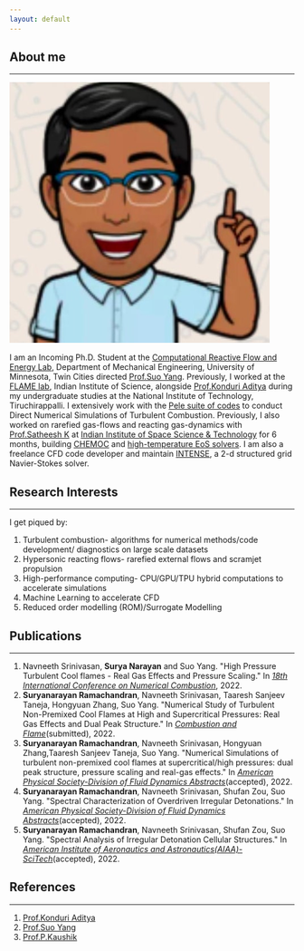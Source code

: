 ```yaml
---
layout: default
---
```


## About me 
---
<img class="profile-picture" src="profile.jpg">

I am an Incoming Ph.D. Student at the [Computational Reactive Flow and Energy Lab](https://crfel.umn.edu/), Department of Mechanical Engineering, University of Minnesota, Twin Cities directed [Prof.Suo Yang](https://cse.umn.edu/me/suo-yang). Previously, I worked at the [FLAME lab](http://cds.iisc.ac.in/faculty/konduriadi/), Indian Institute of Science, alongside [Prof.Konduri Aditya](https://cds.iisc.ac.in/people/faculty/name/konduri-aditya/) during my undergraduate studies at the National Institute of Technology, Tiruchirappalli. I extensively work with the [Pele suite of codes](https://amrex-combustion.github.io/) to conduct Direct Numerical Simulations of Turbulent Combustion. Previously, I also worked on rarefied gas-flows and reacting gas-dynamics with [Prof.Satheesh K](https://www.iist.ac.in/aerospace/satheeshk) at [Indian Institute of Space Science & Technology](https://www.iist.ac.in/aboutus/institute) for 6 months, building [CHEMOC](https://github.com/RSuryaNarayan/CHEMOC) and [high-temperature EoS solvers](https://github.com/RSuryaNarayan/High-Temperature-Gas-Dynamics). I am also a freelance CFD code developer and maintain [INTENSE](https://github.com/RSuryaNarayan/INT--E--NSE), a 2-d structured grid Navier-Stokes solver.

## Research Interests
---
I get piqued by:
1. Turbulent combustion- algorithms for numerical methods/code development/ diagnostics on large scale datasets
2. Hypersonic reacting flows- rarefied external flows and scramjet propulsion
3. High-performance computing- CPU/GPU/TPU hybrid computations to accelerate simulations  
4. Machine Learning to accelerate CFD
5. Reduced order modelling (ROM)/Surrogate Modelling

## Publications
---
1. Navneeth Srinivasan, **Surya Narayan** and Suo Yang. "High Pressure Turbulent Cool flames - Real Gas Effects and Pressure Scaling." In [*18th International Conference on Numerical Combustion*](https://www.combustioninstitute.org/ci-event/international-meeting-on-numerical-combustion/), 2022.
2. **Suryanarayan Ramachandran**, Navneeth Srinivasan, Taaresh Sanjeev Taneja, Hongyuan Zhang, Suo Yang. "Numerical Study of Turbulent Non-Premixed Cool Flames at High and Supercritical Pressures: Real Gas Effects and Dual Peak Structure." In [*Combustion and Flame*](https://www.journals.elsevier.com/combustion-and-flame)(submitted), 2022. 
3. **Suryanarayan Ramachandran**, Navneeth Srinivasan, Hongyuan Zhang,Taaresh Sanjeev Taneja, Suo Yang. "Numerical Simulations of turbulent non-premixed cool flames at supercritical/high pressures: dual peak structure, pressure scaling and real-gas effects." In [*American Physical Society-Division of Fluid Dynamics Abstracts*](https://www.apsdfd2022.org/)(accepted), 2022.
4. **Suryanarayan Ramachandran**, Navneeth Srinivasan, Shufan Zou, Suo Yang. "Spectral Characterization of Overdriven Irregular Detonations." In [*American Physical Society-Division of Fluid Dynamics Abstracts*](https://www.apsdfd2022.org/)(accepted), 2022.
5. **Suryanarayan Ramachandran**, Navneeth Srinivasan, Shufan Zou, Suo Yang. "Spectral Analysis of Irregular Detonation Cellular Structures." In [*American Institute of Aeronautics and Astronautics(AIAA)-SciTech*](https://www.aiaa.org/SciTech)(accepted), 2022.

## References
---
1. [Prof.Konduri Aditya](http://cds.iisc.ac.in/faculty/konduriadi/)
2. [Prof.Suo Yang](https://crfel.umn.edu/)
3. [Prof.P.Kaushik](https://www.nitt.edu/home/academics/departments/mech/faculty/pkaushik/)
